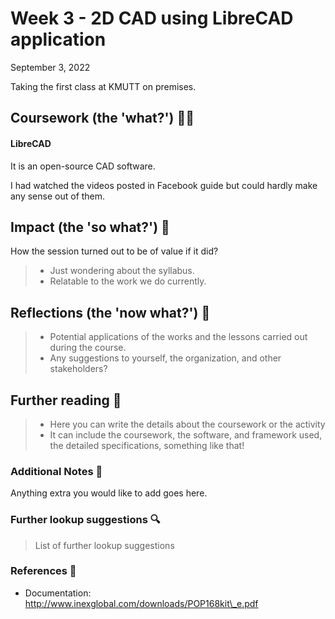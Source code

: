 # Week 3 - 2D CAD using LibreCAD application

September 3, 2022

Taking the first class at KMUTT on premises.

## Coursework (the 'what?') 🤷‍♂️

#### LibreCAD

It is an open-source CAD software.

I had watched the videos posted in Facebook guide but could hardly make any sense out of them.

## Impact (the 'so what?') 🚀

How the session turned out to be of value if it did?

> * Just wondering about the syllabus.
> * Relatable to the work we do currently.

## Reflections (the 'now what?') 🤔

> * Potential applications of the works and the lessons carried out during the course.
> * Any suggestions to yourself, the organization, and other stakeholders?

## Further reading 📄

> * Here you can write the details about the coursework or the activity
> * It can include the coursework, the software, and framework used, the detailed specifications, something like that!

### Additional Notes 📄

Anything extra you would like to add goes here.

### Further lookup suggestions 🔍

> List of further lookup suggestions

### References 🔖

- Documentation: http://www.inexglobal.com/downloads/POP168kit\_e.pdf
